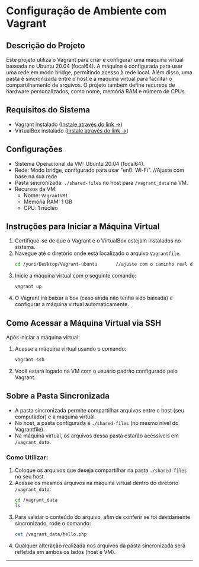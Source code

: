 # Configuração de Ambiente com Vagrant

## Descrição do Projeto

Este projeto utiliza o Vagrant para criar e configurar uma máquina virtual baseada no Ubuntu 20.04 (focal64). A máquina é configurada para usar uma rede em modo bridge, permitindo acesso à rede local. Além disso, uma pasta é sincronizada entre o host e a máquina virtual para facilitar o compartilhamento de arquivos. O projeto também define recursos de hardware personalizados, como nome, memória RAM e número de CPUs.

## Requisitos do Sistema

- Vagrant instalado ([Instale através do link ->](https://developer.hashicorp.com/vagrant/downloads))
- VirtualBox instalado ([Instale através do link ->](https://www.virtualbox.org/))

## Configurações

- Sistema Operacional da VM: Ubuntu 20.04 (focal64).
- Rede: Modo bridge, configurado para usar "en0: Wi-Fi".  //Ajuste com base na sua rede
- Pasta sincronizada: `./shared-files` no host para `/vagrant_data` na VM.
- Recursos da VM:
  - Nome: `VagrantVM1`
  - Memória RAM: 1 GB
  - CPU: 1 núcleo

## Instruções para Iniciar a Máquina Virtual

1. Certifique-se de que o Vagrant e o VirtualBox estejam instalados no sistema.
2. Navegue até o diretório onde está localizado o arquivo `Vagrantfile`.
   ```bash
   cd /yuri/Desktop/Vagrant-ubuntu       //ajuste com o caminho real de sua máquina
   ```
3. Inicie a máquina virtual com o seguinte comando:
   ```bash
   vagrant up
   ```
4. O Vagrant irá baixar a box (caso ainda não tenha sido baixada) e configurar a máquina virtual automaticamente.

## Como Acessar a Máquina Virtual via SSH

Após iniciar a máquina virtual:

1. Acesse a máquina virtual usando o comando:
   ```bash
   vagrant ssh
   ```
2. Você estará logado na VM com o usuário padrão configurado pelo Vagrant.

## Sobre a Pasta Sincronizada

- A pasta sincronizada permite compartilhar arquivos entre o host (seu computador) e a máquina virtual.
- No host, a pasta configurada é `./shared-files` (no mesmo nível do Vagrantfile).
- Na máquina virtual, os arquivos dessa pasta estarão acessíveis em `/vagrant_data`.

### Como Utilizar:

1. Coloque os arquivos que deseja compartilhar na pasta `./shared-files` no seu host.
2. Acesse os mesmos arquivos na máquina virtual dentro do diretório `/vagrant_data`:
   ```bash
   cd /vagrant_data
   ls
   ```
3. Para validar o conteúdo do arquivo, afim de conferir se foi devidamente sincronizado, rode o comando:
    ```bash
    cat /vagrant_data/hello.php
    ```
4. Qualquer alteração realizada nos arquivos da pasta sincronizada será refletida em ambos os lados (host e VM).
---

